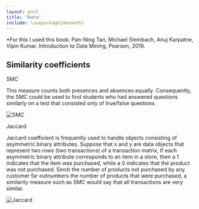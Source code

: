 ```yaml
---
layout: post
title: "Data"
include: \usepackage{amsmath}
---
```

*For this I used this book:
Pan-Ning Tan, Michael Steinbach, Anuj Karpatne, Vipin Kumar. Introduction
to Data Mining, Pearson, 2019.

## Similarity coefficients

SMC

This measure counts both presences and absences equally. Consequently, the
SMC could be used to find students who had answered questions similarly on
a test that consisted only of true/false questions

![SMC]({{site.baseurl}}/images/SMC.JPG)

Jaccard

Jaccard coefficient is frequently used to handle objects consisting of asymmetric binary attributes.
Suppose that x and y are data objects that represent two rows (two transactions) of a transaction matrix, If each asymmetric binary attribute corresponds to an item in a store, then a 1 indicates that the item was purchased, while a 0 indicates that the product was not purchased. Sincb the number of products not purchased by any customer far outnumbers the number of products that were purchased, a similarity measure
such as SMC would say that all transactions are very similar.

![Jaccard]({{site.baseurl}}/images/Jaccard.JPG)
